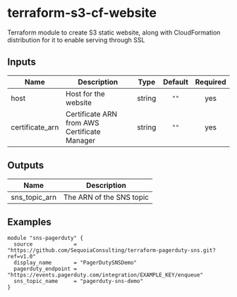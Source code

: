 # terraform-s3-cf-website
Terraform module to create S3 static website, along with CloudFormation distribution for it to enable serving through SSL

## Inputs

| Name | Description | Type | Default | Required |
|------|-------------|:----:|:-----:|:-----:|
| host |  Host for the website | string | `""` | yes |
| certificate\_arn | Certificate ARN from AWS Certificate Manager | string | `""` | yes |

## Outputs

| Name | Description |
|------|-------------|
| sns\_topic\_arn | The ARN of the SNS topic |

## Examples

```hcl
module "sns-pagerduty" {
  source             = "https://github.com/SequoiaConsulting/terraform-pagerduty-sns.git?ref=v1.0"
  display_name       = "PagerDutySNSDemo"
  pagerduty_endpoint = "https://events.pagerduty.com/integration/EXAMPLE_KEY/enqueue"
  sns_topic_name     = "pagerduty-sns-demo"
}
```
